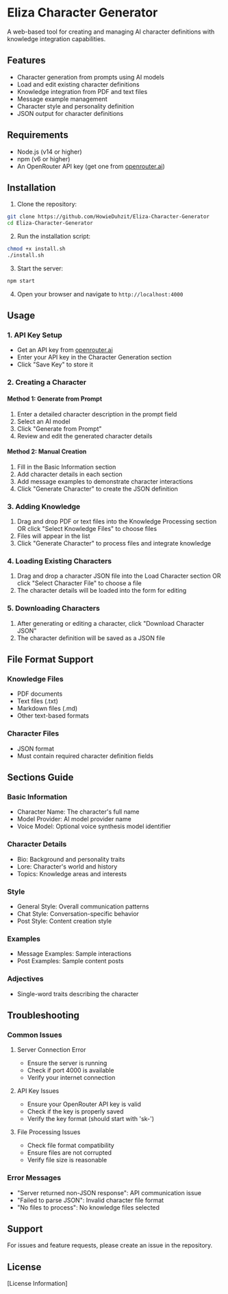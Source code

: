 # Eliza Character Generator

A web-based tool for creating and managing AI character definitions with knowledge integration capabilities.

## Features

- Character generation from prompts using AI models
- Load and edit existing character definitions
- Knowledge integration from PDF and text files
- Message example management
- Character style and personality definition
- JSON output for character definitions

## Requirements

- Node.js (v14 or higher)
- npm (v6 or higher)
- An OpenRouter API key (get one from [openrouter.ai](https://openrouter.ai))

## Installation

1. Clone the repository:
```bash
git clone https://github.com/HowieDuhzit/Eliza-Character-Generator
cd Eliza-Character-Generator
```

2. Run the installation script:
```bash
chmod +x install.sh
./install.sh
```

3. Start the server:
```bash
npm start
```

4. Open your browser and navigate to `http://localhost:4000`

## Usage

### 1. API Key Setup
- Get an API key from [openrouter.ai](https://openrouter.ai)
- Enter your API key in the Character Generation section
- Click "Save Key" to store it

### 2. Creating a Character

#### Method 1: Generate from Prompt
1. Enter a detailed character description in the prompt field
2. Select an AI model
3. Click "Generate from Prompt"
4. Review and edit the generated character details

#### Method 2: Manual Creation
1. Fill in the Basic Information section
2. Add character details in each section
3. Add message examples to demonstrate character interactions
4. Click "Generate Character" to create the JSON definition

### 3. Adding Knowledge
1. Drag and drop PDF or text files into the Knowledge Processing section
   OR click "Select Knowledge Files" to choose files
2. Files will appear in the list
3. Click "Generate Character" to process files and integrate knowledge

### 4. Loading Existing Characters
1. Drag and drop a character JSON file into the Load Character section
   OR click "Select Character File" to choose a file
2. The character details will be loaded into the form for editing

### 5. Downloading Characters
1. After generating or editing a character, click "Download Character JSON"
2. The character definition will be saved as a JSON file

## File Format Support

### Knowledge Files
- PDF documents
- Text files (.txt)
- Markdown files (.md)
- Other text-based formats

### Character Files
- JSON format
- Must contain required character definition fields

## Sections Guide

### Basic Information
- Character Name: The character's full name
- Model Provider: AI model provider name
- Voice Model: Optional voice synthesis model identifier

### Character Details
- Bio: Background and personality traits
- Lore: Character's world and history
- Topics: Knowledge areas and interests

### Style
- General Style: Overall communication patterns
- Chat Style: Conversation-specific behavior
- Post Style: Content creation style

### Examples
- Message Examples: Sample interactions
- Post Examples: Sample content posts

### Adjectives
- Single-word traits describing the character

## Troubleshooting

### Common Issues

1. Server Connection Error
   - Ensure the server is running
   - Check if port 4000 is available
   - Verify your internet connection

2. API Key Issues
   - Ensure your OpenRouter API key is valid
   - Check if the key is properly saved
   - Verify the key format (should start with 'sk-')

3. File Processing Issues
   - Check file format compatibility
   - Ensure files are not corrupted
   - Verify file size is reasonable

### Error Messages

- "Server returned non-JSON response": API communication issue
- "Failed to parse JSON": Invalid character file format
- "No files to process": No knowledge files selected

## Support

For issues and feature requests, please create an issue in the repository.

## License

[License Information]
